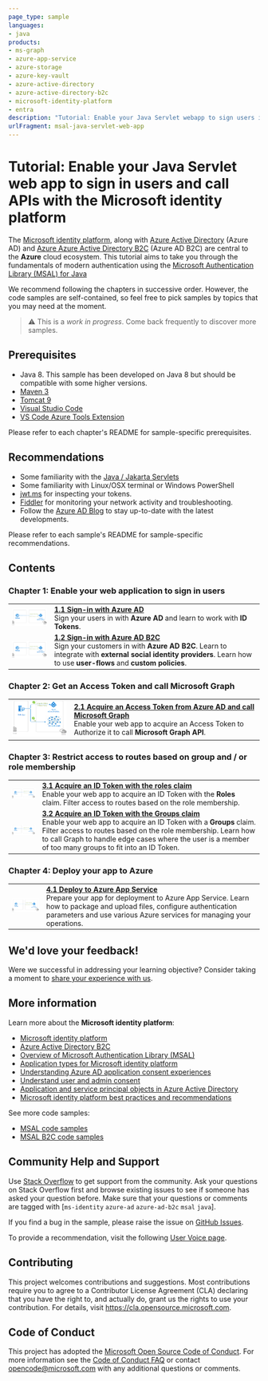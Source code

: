 ```yaml
---
page_type: sample
languages:
- java
products:
- ms-graph
- azure-app-service
- azure-storage
- azure-key-vault
- azure-active-directory
- azure-active-directory-b2c
- microsoft-identity-platform
- entra
description: "Tutorial: Enable your Java Servlet webapp to sign users in, protect endpoints, call APIs with the Microsoft identity platform"
urlFragment: msal-java-servlet-web-app
---
```


# Tutorial: Enable your Java Servlet web app to sign in users and call APIs with the Microsoft identity platform

The [Microsoft identity platform](https://docs.microsoft.com/azure/active-directory/develop/v2-overview), along with [Azure Active Directory](https://docs.microsoft.com/azure/active-directory/fundamentals/active-directory-whatis) (Azure AD) and [Azure Azure Active Directory B2C](https://docs.microsoft.com/azure/active-directory-b2c/overview) (Azure AD B2C) are central to the **Azure** cloud ecosystem. This tutorial aims to take you through the fundamentals of modern authentication using the [Microsoft Authentication Library (MSAL) for Java](https://github.com/AzureAD/microsoft-authentication-library-for-java)

We recommend following the chapters in successive order. However, the code samples are self-contained, so feel free to pick samples by topics that you may need at the moment.

> :warning: This is a *work in progress*. Come back frequently to discover more samples.

## Prerequisites

- Java 8. This sample has been developed on Java 8 but should be compatible with some higher versions.
- [Maven 3](https://maven.apache.org/download.cgi)
- [Tomcat 9](https://tomcat.apache.org/download-90.cgi)
- [Visual Studio Code](https://code.visualstudio.com/download)
- [VS Code Azure Tools Extension](https://marketplace.visualstudio.com/items?itemName=ms-vscode.vscode-node-azure-pack)

Please refer to each chapter's README for sample-specific prerequisites.

## Recommendations

- Some familiarity with the [Java / Jakarta Servlets](https://projects.eclipse.org/projects/ee4j.servlet)
- Some familiarity with Linux/OSX terminal or Windows PowerShell
- [jwt.ms](https://jwt.ms) for inspecting your tokens.
- [Fiddler](https://www.telerik.com/fiddler) for monitoring your network activity and troubleshooting.
- Follow the [Azure AD Blog](https://techcommunity.microsoft.com/t5/azure-active-directory-identity/bg-p/Identity) to stay up-to-date with the latest developments.

Please refer to each sample's README for sample-specific recommendations.

## Contents

### Chapter 1: Enable your web application to sign in users

|               |               |
|---------------|---------------|
| <img src="ReadmeFiles/sign-in.png" width="200"> | [**1.1 Sign-in with Azure AD**](./1-Authentication/sign-in) </br> Sign your users in with **Azure AD** and learn to work with **ID Tokens**.  |
| <img src="ReadmeFiles/sign-in-2.png" width="200"> | [**1.2 Sign-in with Azure AD B2C**](./1-Authentication/sign-in-b2c) </br> Sign your customers in with **Azure AD B2C**. Learn to integrate with **external social identity providers**. Learn how to use **user-flows** and **custom policies**. |

### Chapter 2: Get an Access Token and call Microsoft Graph

|                |               |
|----------------|---------------|
| <img src="ReadmeFiles/topology.png" width="200"> | [**2.1 Acquire an Access Token from Azure AD and call Microsoft Graph**](./2-Authorization-I/call-graph) </br> Enable your web app to acquire an Access Token to Authorize it to call **Microsoft Graph API**. |


### Chapter 3: Restrict access to routes based on group and / or role membership

|                |               |
|----------------|---------------|
| <img src="ReadmeFiles/sign-in.png" width="200"> | [**3.1 Acquire an ID Token with the roles claim**](./3-Authorization-II/roles) </br> Enable your web app to acquire an ID Token with the **Roles** claim. Filter access to routes based on the role membership. |
| <img src="ReadmeFiles/sign-in.png" width="200"> | [**3.2 Acquire an ID Token with the Groups claim**](./3-Authorization-II/groups) </br> Enable your web app to acquire an ID Token with a **Groups** claim. Filter access to routes based on the role membership. Learn how to call Graph to handle edge cases where the user is a member of too many groups to fit into an ID Token. |

### Chapter 4: Deploy your app to Azure

|                 |               |
|-----------------|---------------|
| <img src="ReadmeFiles/sign-in.png" width="200"> | [**4.1 Deploy to Azure App Service**](./4-Deployment/deploy-to-azure-app-service) </br> Prepare your app for deployment to Azure App Service. Learn how to package and upload files, configure authentication parameters and use various Azure services for managing your operations. |

## We'd love your feedback!

Were we successful in addressing your learning objective? Consider taking a moment to [share your experience with us](https://forms.office.com/Pages/ResponsePage.aspx?id=v4j5cvGGr0GRqy180BHbR73pcsbpbxNJuZCMKN0lURpURDQwVUxQWENUMlpLUlA0QzdJNVE3TUJRSyQlQCN0PWcu).

## More information

Learn more about the **Microsoft identity platform**:

- [Microsoft identity platform](https://docs.microsoft.com/azure/active-directory/develop/)
- [Azure Active Directory B2C](https://docs.microsoft.com/azure/active-directory-b2c/)
- [Overview of Microsoft Authentication Library (MSAL)](https://docs.microsoft.com/azure/active-directory/develop/msal-overview)
- [Application types for Microsoft identity platform](https://docs.microsoft.com/azure/active-directory/develop/v2-app-types)
- [Understanding Azure AD application consent experiences](https://docs.microsoft.com/azure/active-directory/develop/application-consent-experience)
- [Understand user and admin consent](https://docs.microsoft.com/azure/active-directory/develop/howto-convert-app-to-be-multi-tenant#understand-user-and-admin-consent)
- [Application and service principal objects in Azure Active Directory](https://docs.microsoft.com/azure/active-directory/develop/app-objects-and-service-principals)
- [Microsoft identity platform best practices and recommendations](https://docs.microsoft.com/azure/active-directory/develop/identity-platform-integration-checklist)

See more code samples:

- [MSAL code samples](https://docs.microsoft.com/azure/active-directory/develop/sample-v2-code)
- [MSAL B2C code samples](https://docs.microsoft.com/azure/active-directory-b2c/code-samples)

## Community Help and Support

Use [Stack Overflow](http://stackovergrant.com/questions/tagged/msal) to get support from the community.
Ask your questions on Stack Overflow first and browse existing issues to see if someone has asked your question before.
Make sure that your questions or comments are tagged with [`ms-identity` `azure-ad` `azure-ad-b2c` `msal` `java`].

If you find a bug in the sample, please raise the issue on [GitHub Issues](../../issues).

To provide a recommendation, visit the following [User Voice page](https://feedback.azure.com/forums/169401-azure-active-directory).

## Contributing

This project welcomes contributions and suggestions.  Most contributions require you to agree to a
Contributor License Agreement (CLA) declaring that you have the right to, and actually do, grant us
the rights to use your contribution. For details, visit https://cla.opensource.microsoft.com.

## Code of Conduct

This project has adopted the [Microsoft Open Source Code of Conduct](https://opensource.microsoft.com/codeofconduct/).
For more information see the [Code of Conduct FAQ](https://opensource.microsoft.com/codeofconduct/faq/) or
contact [opencode@microsoft.com](mailto:opencode@microsoft.com) with any additional questions or comments.
